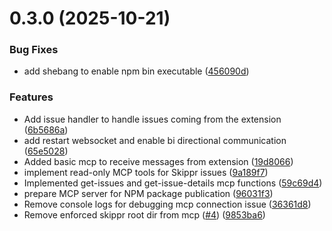 # 0.3.0 (2025-10-21)

### Bug Fixes

* add shebang to enable npm bin executable ([456090d](https://github.com/skippr-hq/mcp-x-ray/commit/456090dc84b8189259ad6f86821acfd2fe360a8f))

### Features

* Add issue handler to handle issues coming from the extension ([6b5686a](https://github.com/skippr-hq/mcp-x-ray/commit/6b5686a422631774ceb2622ac63844ff97ecbf27))
* add restart websocket and enable bi directional communication ([65e5028](https://github.com/skippr-hq/mcp-x-ray/commit/65e5028ac9e15df79ef1d8206615403c5c6619c5))
* Added basic mcp to receive messages from extension ([19d8066](https://github.com/skippr-hq/mcp-x-ray/commit/19d8066a47b1e68b47db8883ade88f9d6474fc6a))
* implement read-only MCP tools for Skippr issues ([9a189f7](https://github.com/skippr-hq/mcp-x-ray/commit/9a189f73cb920c2b8b85aa304eb64dddd8845cf8))
* Implemented get-issues and get-issue-details mcp functions ([59c69d4](https://github.com/skippr-hq/mcp-x-ray/commit/59c69d4ef000c42bb548b7263568682e0e0896ba))
* prepare MCP server for NPM package publication ([96031f3](https://github.com/skippr-hq/mcp-x-ray/commit/96031f35e0d3773cbf0a4331b87081eb8285a5ce))
* Remove console logs for debugging mcp connection issue ([36361d8](https://github.com/skippr-hq/mcp-x-ray/commit/36361d84a71de310ccc6fa17f4a3f799b5330fe4))
* Remove enforced skippr root dir from mcp ([#4](https://github.com/skippr-hq/mcp-x-ray/issues/4)) ([9853ba6](https://github.com/skippr-hq/mcp-x-ray/commit/9853ba68f2bd3e19dea109dbd73d61758bf67158))
